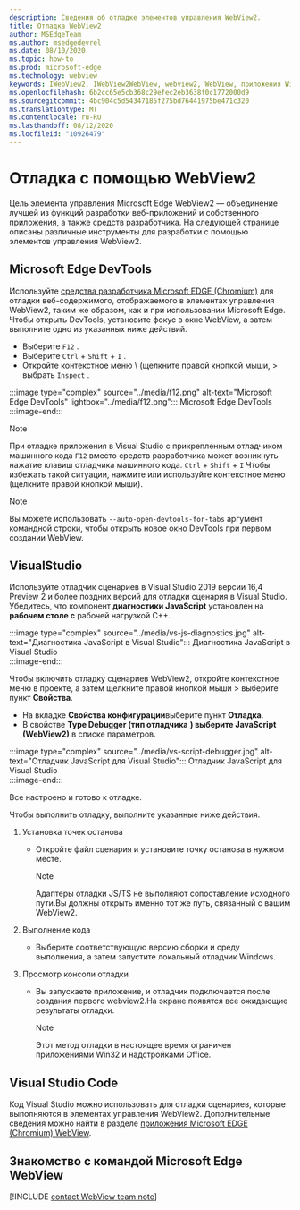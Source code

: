 ```yaml
---
description: Сведения об отладке элементов управления WebView2.
title: Отладка WebView2
author: MSEdgeTeam
ms.author: msedgedevrel
ms.date: 08/10/2020
ms.topic: how-to
ms.prod: microsoft-edge
ms.technology: webview
keywords: IWebView2, IWebView2WebView, webview2, WebView, приложения Win32, Win32, EDGE, ICoreWebView2, ICoreWebView2Host, элемент управления "веб-браузер", HTML Edge
ms.openlocfilehash: 6b2cc65e5cb368c29efec2eb3638f0c1772000d9
ms.sourcegitcommit: 4bc904c5d54347185f275bd76441975be471c320
ms.translationtype: MT
ms.contentlocale: ru-RU
ms.lasthandoff: 08/12/2020
ms.locfileid: "10926479"
---
```

# Отладка с помощью WebView2  

Цель элемента управления Microsoft Edge WebView2 — объединение лучшей из функций разработки веб-приложений и собственного приложения, а также средств разработчика.  На следующей странице описаны различные инструменты для разработки с помощью элементов управления WebView2.  

## Microsoft Edge DevTools  

Используйте [средства разработчика Microsoft EDGE (Chromium)][DevtoolsGuideChromiumMain] для отладки веб-содержимого, отображаемого в элементах управления WebView2, таким же образом, как и при использовании Microsoft Edge.  Чтобы открыть DevTools, установите фокус в окне WebView, а затем выполните одно из указанных ниже действий.  
*   Выберите `F12` .  
*   Выберите `Ctrl` + `Shift` + `I` .  
*   Откройте контекстное меню \ (щелкните правой кнопкой мыши, > выбрать `Inspect` .  

:::image type="complex" source="../media/f12.png" alt-text="Microsoft Edge DevTools" lightbox="../media/f12.png":::
   Microsoft Edge DevTools  
:::image-end:::  

> [!NOTE]
> При отладке приложения в Visual Studio с прикрепленным отладчиком машинного кода `F12` вместо средств разработчика может возникнуть нажатие клавиш отладчика машинного кода.  `Ctrl` + `Shift` + `I` Чтобы избежать такой ситуации, нажмите или используйте контекстное меню (щелкните правой кнопкой мыши).  

> [!NOTE]
> Вы можете использовать `--auto-open-devtools-for-tabs` аргумент командной строки, чтобы открыть новое окно DevTools при первом создании WebView.  <!--See `CreateCoreWebView2Controller` documentation for how to provide additional command-line arguments to the browser process.  See `LoaderOverride` registry key to examine different builds of WebView2 without modifying your application in the `CreateCoreWebView2Controller` documentation.  -->  

## VisualStudio  

Используйте отладчик сценариев в Visual Studio 2019 версии 16,4 Preview 2 и более поздних версий для отладки сценария в Visual Studio.  Убедитесь, что компонент **диагностики JavaScript** установлен на **рабочем столе с** рабочей нагрузкой C++.  

:::image type="complex" source="../media/vs-js-diagnostics.jpg" alt-text="Диагностика JavaScript в Visual Studio":::
   Диагностика JavaScript в Visual Studio  
:::image-end:::  

<!--todo: Please update the image to use a red rectangle to outline the portion of the screen to highlight  -->  

Чтобы включить отладку сценариев WebView2, откройте контекстное меню в проекте, а затем щелкните правой кнопкой мыши > выберите пункт **Свойства**.  

*   На вкладке **Свойства конфигурации**выберите пункт **Отладка**.  
*   В свойстве **Type Debugger (тип отладчика** **) выберите JavaScript (WebView2)** в списке параметров. 

:::image type="complex" source="../media/vs-script-debugger.jpg" alt-text="Отладчик JavaScript для Visual Studio":::
   Отладчик JavaScript для Visual Studio  
:::image-end:::  

<!--todo: Please update the image to use a red rectangle to outline the portion of the screen to highlight  -->  

Все настроено и готово к отладке.  

Чтобы выполнить отладку, выполните указанные ниже действия.  

1.  Установка точек останова  
    *   Откройте файл сценария и установите точку останова в нужном месте.  
        
        > [!NOTE]
        > Адаптеры отладки JS/TS не выполняют сопоставление исходного пути.Вы должны открыть именно тот же путь, связанный с вашим WebView2.  
        
1.  Выполнение кода  
    *   Выберите соответствующую версию сборки и среду выполнения, а затем запустите локальный отладчик Windows.  
1.  Просмотр консоли отладки  
    *   Вы запускаете приложение, и отладчик подключается после создания первого webview2.На экране появятся все ожидающие результаты отладки.  
        
        > [!NOTE]
        > Этот метод отладки в настоящее время ограничен приложениями Win32 и надстройками Office.  
        
## Visual Studio Code  

Код Visual Studio можно использовать для отладки сценариев, которые выполняются в элементах управления WebView2.  Дополнительные сведения можно найти в разделе [приложения Microsoft EDGE (Chromium) WebView][GithubMicrosoftVscodeEdgeDebug2ReadmeChromiumWebviewApplications].  

<!--todo:  add See also heading  -->  

## Знакомство с командой Microsoft Edge WebView  

[!INCLUDE [contact WebView team note](../includes/contact-webview-team-note.md)]  

<!--## Debugging  

Open DevTools with the normal shortcuts: `F12` or `Ctrl+Shift+I`. You can use the `--auto-open-devtools-for-tabs` command argument switch to have the DevTools window open immediately when first creating a WebView. See CreateCoreWebView2Controller documentation for how to provide additional command line arguments to the browser process. Check out the LoaderOverride registry key for trying out different builds of WebView2 without modifying your application in the CreateCoreWebView2Controller documentation.  -->  

<!-- links -->  

[DevtoolsGuideChromiumMain]: ../../devtools-guide-chromium.md "Инструменты разработчика Microsoft EDGE (Chromium)"  

[GithubMicrosoftedgeWebviewfeedbackMain]: https://github.com/MicrosoftEdge/WebViewFeedback "WebView Feedback-MicrosoftEdge/WebViewFeedback | GitHub"  

[GithubMicrosoftVscodeEdgeDebug2ReadmeChromiumWebviewApplications]: https://github.com/microsoft/vscode-edge-debug2/blob/master/README.md#microsoft-edge-chromium-webview-applications "Microsoft EDGE (Chromium) WebView Applications-VS-Debugger для Microsoft Edge-Microsoft/vscode-Edge-debug2 | GitHub"  
